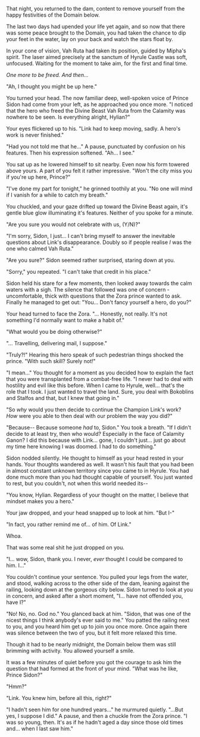 That night, you returned to the dam, content to remove yourself from the happy festivities of the Domain below.

The last two days had upended your life yet again, and so now that there was some peace brought to the Domain, you had taken the chance to dip your feet in the water, lay on your back and watch the stars float by.

In your cone of vision, Vah Ruta had taken its position, guided by Mipha's spirit. The laser aimed precisely at the sanctum of Hyrule Castle was soft, unfocused. Waiting for the moment to take aim, for the first and final time.

_One more to be freed. And then..._

"Ah, I thought you might be up here."

You turned your head. The now familiar deep, well-spoken voice of Prince Sidon had come from your left, as he approached you once more. "I noticed that the hero who freed the Divine Beast Vah Ruta from the Calamity was nowhere to be seen. Is everything alright, Hylian?"

Your eyes flickered up to his. "Link had to keep moving, sadly. A hero's work is never finished."

"Had you not told me that he..." A pause, punctuated by confusion on his features. Then his expression softened. "Ah... I see."

You sat up as he lowered himself to sit nearby. Even now his form towered above yours. A part of you felt it rather impressive. "Won't the city miss you if you're up here, Prince?" 

"I've done my part for tonight," he grinned toothily at you. "No one will mind if I vanish for a while to catch my breath."

You chuckled, and your gaze drifted up toward the Divine Beast again, it's gentle blue glow illuminating it's features. Neither of you spoke for a minute.

"Are you sure you would not celebrate with us, (Y/N)?"

"I'm sorry, Sidon, I just... I can't bring myself to answer the inevitable questions about Link's disappearance. Doubly so if people realise *I* was the one who calmed Vah Ruta."

"Are you sure?" Sidon seemed rather surprised, staring down at you.

"Sorry," you repeated. "I can't take that credit in his place."

Sidon held his stare for a few moments, then looked away towards the calm waters with a sigh. The silence that followed was one of concern - uncomfortable, thick with questions that the Zora prince wanted to ask. Finally he managed to get out: "You... Don't fancy yourself a hero, do you?"

Your head turned to face the Zora. "... Honestly, not really. It's not something I'd normally want to make a habit of."

"What would you be doing otherwise?"

"... Travelling, delivering mail, I suppose."

"Truly?!" Hearing this hero speak of such pedestrian things shocked the prince. "With such skill? Surely not!"

"I mean..." You thought for a moment as you decided how to explain the fact that you were transplanted from a combat-free life. "I never had to deal with hostility and evil like this before. When I came to Hyrule, well... that's the role that I took. I just wanted to travel the land. Sure, you deal with Bokoblins and Stalfos and that, but I knew that going in."

"So *why* would you then decide to continue the Champion Link's work? *How* were you able to then deal with our problem the way you did?"

"Because-- Because someone *had* to, Sidon." You took a breath. "If I didn't decide to at least try, then who would? Especially in the face of Calamity Ganon? I did this because with Link... gone, I couldn't just... just go about my time here knowing I was doomed. I had to do something."

Sidon nodded silently. He thought to himself as your head rested in your hands. Your thoughts wandered as well. It wasn't his fault that you had been in almost constant unknown territory since you came to in Hyrule. You had done much more than you had thought capable of yourself. You just wanted to rest, but you couldn't, not when this world needed its--

"You know, Hylian. Regardless of your thought on the matter, I believe that mindset makes you a hero."

Your jaw dropped, and your head snapped up to look at him. "But I-"

"In fact, you rather remind me of... of him. Of Link."

Whoa.

That was some real shit he just dropped on you.

"I... wow, Sidon, thank you. I never, *ever* thought I could be compared to him. I..."

You couldn't continue your sentence. You pulled your legs from the water, and stood, walking across to the other side of the dam, leaning against the railing, looking down at the gorgeous city below. Sidon turned to look at you in concern, and asked after a short moment, "I... have not offended you, have I?"

"No! No, no. God no." You glanced back at him. "Sidon, that was one of the nicest things I think anybody's ever said to me." You patted the railing next to you, and you heard him get up to join you once more. Once again there was silence between the two of you, but it felt more relaxed this time.

Though it had to be nearly midnight, the Domain below them was still brimming with activity. You allowed yourself a smile.


It was a few minutes of quiet before you got the courage to ask him the question that had formed at the front of your mind. "What was he like, Prince Sidon?"

"Hmm?"

"Link. You knew him, before all this, right?"

"I hadn't seen him for one hundred years..." he murmured quietly. "...But yes, I suppose I did." A pause, and then a chuckle from the Zora prince. "I was so young, then. It's as if he hadn't aged a day since those old times and... when I last saw him."

